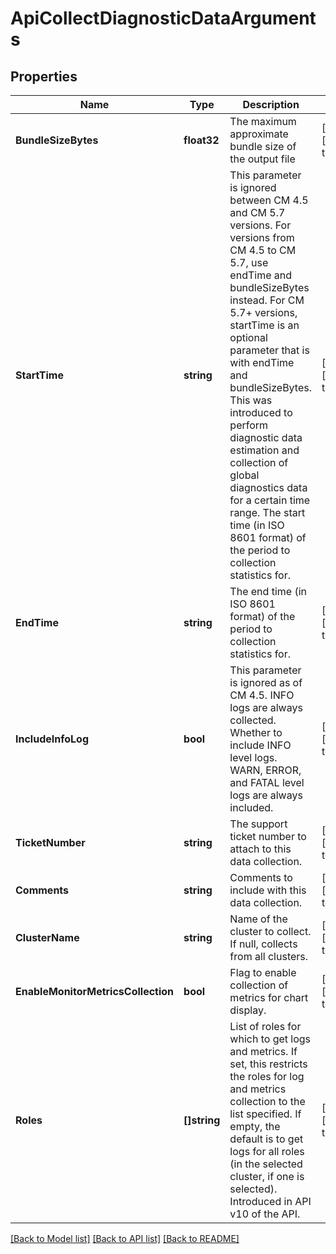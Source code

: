 # ApiCollectDiagnosticDataArguments

## Properties
Name | Type | Description | Notes
------------ | ------------- | ------------- | -------------
**BundleSizeBytes** | **float32** | The maximum approximate bundle size of the output file | [optional] [default to null]
**StartTime** | **string** | This parameter is ignored between CM 4.5 and CM 5.7 versions. For versions from CM 4.5 to CM 5.7, use endTime and bundleSizeBytes instead.  For CM 5.7+ versions, startTime is an optional parameter that is with endTime and bundleSizeBytes. This was introduced to perform diagnostic data estimation and collection of global diagnostics data for a certain time range. The start time (in ISO 8601 format) of the period to collection statistics for. | [optional] [default to null]
**EndTime** | **string** | The end time (in ISO 8601 format) of the period to collection statistics for. | [optional] [default to null]
**IncludeInfoLog** | **bool** | This parameter is ignored as of CM 4.5. INFO logs are always collected. Whether to include INFO level logs. WARN, ERROR, and FATAL level logs are always included. | [optional] [default to null]
**TicketNumber** | **string** | The support ticket number to attach to this data collection. | [optional] [default to null]
**Comments** | **string** | Comments to include with this data collection. | [optional] [default to null]
**ClusterName** | **string** | Name of the cluster to collect. If null, collects from all clusters. | [optional] [default to null]
**EnableMonitorMetricsCollection** | **bool** | Flag to enable collection of metrics for chart display. | [optional] [default to null]
**Roles** | **[]string** | List of roles for which to get logs and metrics.  If set, this restricts the roles for log and metrics collection to the list specified.  If empty, the default is to get logs for all roles (in the selected cluster, if one is selected).  Introduced in API v10 of the API. | [optional] [default to null]

[[Back to Model list]](../README.md#documentation-for-models) [[Back to API list]](../README.md#documentation-for-api-endpoints) [[Back to README]](../README.md)



